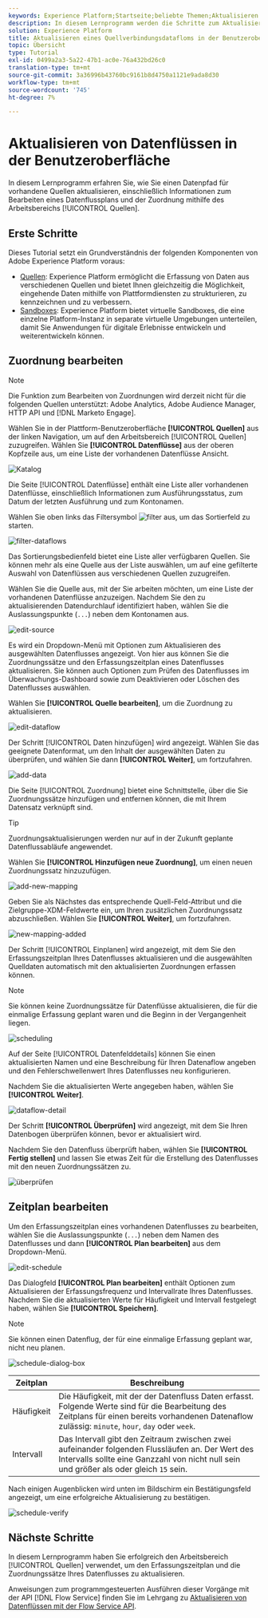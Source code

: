 ```yaml
---
keywords: Experience Platform;Startseite;beliebte Themen;Aktualisieren von Datenblättern;Zeitplan bearbeiten
description: In diesem Lernprogramm werden die Schritte zum Aktualisieren eines Datenflusszeitplans beschrieben, einschließlich der Erfassungsfrequenz und der Intervallrate, die mithilfe des Sources-Arbeitsbereichs vorgenommen werden.
solution: Experience Platform
title: Aktualisieren eines Quellverbindungsdatafloms in der Benutzeroberfläche
topic: Übersicht
type: Tutorial
exl-id: 0499a2a3-5a22-47b1-ac0e-76a432bd26c0
translation-type: tm+mt
source-git-commit: 3a36996b43760bc9161b8d4750a1121e9ada8d30
workflow-type: tm+mt
source-wordcount: '745'
ht-degree: 7%

---
```


# Aktualisieren von Datenflüssen in der Benutzeroberfläche

In diesem Lernprogramm erfahren Sie, wie Sie einen Datenpfad für vorhandene Quellen aktualisieren, einschließlich Informationen zum Bearbeiten eines Datenflussplans und der Zuordnung mithilfe des Arbeitsbereichs [!UICONTROL Quellen].

## Erste Schritte

Dieses Tutorial setzt ein Grundverständnis der folgenden Komponenten von Adobe Experience Platform voraus:

- [Quellen](../../home.md): Experience Platform ermöglicht die Erfassung von Daten aus verschiedenen Quellen und bietet Ihnen gleichzeitig die Möglichkeit, eingehende Daten mithilfe von Plattformdiensten zu strukturieren, zu kennzeichnen und zu verbessern.
- [Sandboxes](../../../sandboxes/home.md): Experience Platform bietet virtuelle Sandboxes, die eine einzelne Platform-Instanz in separate virtuelle Umgebungen unterteilen, damit Sie Anwendungen für digitale Erlebnisse entwickeln und weiterentwickeln können.

## Zuordnung bearbeiten

>[!NOTE]
>
>Die Funktion zum Bearbeiten von Zuordnungen wird derzeit nicht für die folgenden Quellen unterstützt: Adobe Analytics, Adobe Audience Manager, HTTP API und [!DNL Marketo Engage].

Wählen Sie in der Plattform-Benutzeroberfläche **[!UICONTROL Quellen]** aus der linken Navigation, um auf den Arbeitsbereich [!UICONTROL Quellen] zuzugreifen. Wählen Sie **[!UICONTROL Datenflüsse]** aus der oberen Kopfzeile aus, um eine Liste der vorhandenen Datenflüsse Ansicht.

![Katalog](../../images/tutorials/update-dataflows/catalog.png)

Die Seite [!UICONTROL Datenflüsse] enthält eine Liste aller vorhandenen Datenflüsse, einschließlich Informationen zum Ausführungsstatus, zum Datum der letzten Ausführung und zum Kontonamen.

Wählen Sie oben links das Filtersymbol ![filter](../../images/tutorials/update/filter.png) aus, um das Sortierfeld zu starten.

![filter-dataflows](../../images/tutorials/update-dataflows/filter-dataflows.png)

Das Sortierungsbedienfeld bietet eine Liste aller verfügbaren Quellen. Sie können mehr als eine Quelle aus der Liste auswählen, um auf eine gefilterte Auswahl von Datenflüssen aus verschiedenen Quellen zuzugreifen.

Wählen Sie die Quelle aus, mit der Sie arbeiten möchten, um eine Liste der vorhandenen Datenflüsse anzuzeigen. Nachdem Sie den zu aktualisierenden Datendurchlauf identifiziert haben, wählen Sie die Auslassungspunkte (`...`) neben dem Kontonamen aus.

![edit-source](../../images/tutorials/update-dataflows/edit-source.png)

Es wird ein Dropdown-Menü mit Optionen zum Aktualisieren des ausgewählten Datenflusses angezeigt. Von hier aus können Sie die Zuordnungssätze und den Erfassungszeitplan eines Datenflusses aktualisieren. Sie können auch Optionen zum Prüfen des Datenflusses im Überwachungs-Dashboard sowie zum Deaktivieren oder Löschen des Datenflusses auswählen.

Wählen Sie **[!UICONTROL Quelle bearbeiten]**, um die Zuordnung zu aktualisieren.

![edit-dataflow](../../images/tutorials/update-dataflows/edit-dataflow.png)

Der Schritt [!UICONTROL Daten hinzufügen] wird angezeigt. Wählen Sie das geeignete Datenformat, um den Inhalt der ausgewählten Daten zu überprüfen, und wählen Sie dann **[!UICONTROL Weiter]**, um fortzufahren.

![add-data](../../images/tutorials/update-dataflows/add-data.png)

Die Seite [!UICONTROL Zuordnung] bietet eine Schnittstelle, über die Sie Zuordnungssätze hinzufügen und entfernen können, die mit Ihrem Datensatz verknüpft sind.

>[!TIP]
>
>Zuordnungsaktualisierungen werden nur auf in der Zukunft geplante Datenflussabläufe angewendet.

Wählen Sie **[!UICONTROL Hinzufügen neue Zuordnung]**, um einen neuen Zuordnungssatz hinzuzufügen.

![add-new-mapping](../../images/tutorials/update-dataflows/add-new-mapping.png)

Geben Sie als Nächstes das entsprechende Quell-Feld-Attribut und die Zielgruppe-XDM-Feldwerte ein, um Ihren zusätzlichen Zuordnungssatz abzuschließen. Wählen Sie **[!UICONTROL Weiter]**, um fortzufahren.

![new-mapping-added](../../images/tutorials/update-dataflows/new-mapping-added.png)

Der Schritt [!UICONTROL Einplanen] wird angezeigt, mit dem Sie den Erfassungszeitplan Ihres Datenflusses aktualisieren und die ausgewählten Quelldaten automatisch mit den aktualisierten Zuordnungen erfassen können.

>[!NOTE]
>
>Sie können keine Zuordnungssätze für Datenflüsse aktualisieren, die für die einmalige Erfassung geplant waren und die Beginn in der Vergangenheit liegen.

![scheduling](../../images/tutorials/update-dataflows/scheduling.png)

Auf der Seite [!UICONTROL Datenfelddetails] können Sie einen aktualisierten Namen und eine Beschreibung für Ihren Datenaflow angeben und den Fehlerschwellenwert Ihres Datenflusses neu konfigurieren.

Nachdem Sie die aktualisierten Werte angegeben haben, wählen Sie **[!UICONTROL Weiter]**.

![dataflow-detail](../../images/tutorials/update-dataflows/dataflow-detail.png)

Der Schritt **[!UICONTROL Überprüfen]** wird angezeigt, mit dem Sie Ihren Datenbogen überprüfen können, bevor er aktualisiert wird.

Nachdem Sie den Datenfluss überprüft haben, wählen Sie **[!UICONTROL Fertig stellen]** und lassen Sie etwas Zeit für die Erstellung des Datenflusses mit den neuen Zuordnungssätzen zu.

![überprüfen](../../images/tutorials/update-dataflows/review.png)

## Zeitplan bearbeiten

Um den Erfassungszeitplan eines vorhandenen Datenflusses zu bearbeiten, wählen Sie die Auslassungspunkte (`...`) neben dem Namen des Datenflusses und dann **[!UICONTROL Plan bearbeiten]** aus dem Dropdown-Menü.

![edit-schedule](../../images/tutorials/update-dataflows/edit-schedule.png)

Das Dialogfeld **[!UICONTROL Plan bearbeiten]** enthält Optionen zum Aktualisieren der Erfassungsfrequenz und Intervallrate Ihres Datenflusses. Nachdem Sie die aktualisierten Werte für Häufigkeit und Intervall festgelegt haben, wählen Sie **[!UICONTROL Speichern]**.

>[!NOTE]
>
>Sie können einen Datenflug, der für eine einmalige Erfassung geplant war, nicht neu planen.

![schedule-dialog-box](../../images/tutorials/update-dataflows/schedule-dialog-box.png)

| Zeitplan | Beschreibung |
| ---------- | ----------- |
| Häufigkeit | Die Häufigkeit, mit der der Datenfluss Daten erfasst. Folgende Werte sind für die Bearbeitung des Zeitplans für einen bereits vorhandenen Datenaflow zulässig: `minute`, `hour`, `day` oder `week`. |
| Intervall | Das Intervall gibt den Zeitraum zwischen zwei aufeinander folgenden Flussläufen an. Der Wert des Intervalls sollte eine Ganzzahl von nicht null sein und größer als oder gleich `15` sein. |

Nach einigen Augenblicken wird unten im Bildschirm ein Bestätigungsfeld angezeigt, um eine erfolgreiche Aktualisierung zu bestätigen.

![schedule-verify](../../images/tutorials/update-dataflows/schedule-confirm.png)

## Nächste Schritte

In diesem Lernprogramm haben Sie erfolgreich den Arbeitsbereich [!UICONTROL Quellen] verwendet, um den Erfassungszeitplan und die Zuordnungssätze Ihres Datenflusses zu aktualisieren.

Anweisungen zum programmgesteuerten Ausführen dieser Vorgänge mit der API [!DNL Flow Service] finden Sie im Lehrgang zu [Aktualisieren von Datenflüssen mit der Flow Service API](../../tutorials/api/update-dataflows.md).
